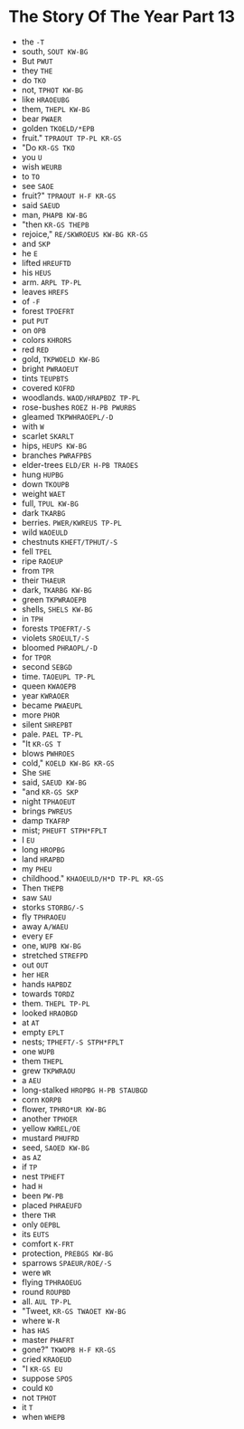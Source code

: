 # The Story Of The Year Part 13

* the `-T`
* south, `SOUT KW-BG`
* But `PWUT`
* they `THE`
* do `TKO`
* not, `TPHOT KW-BG`
* like `HRAOEUBG`
* them, `THEPL KW-BG`
* bear `PWAER`
* golden `TKOELD/*EPB`
* fruit." `TPRAOUT TP-PL KR-GS`
* "Do `KR-GS TKO`
* you `U`
* wish `WEURB`
* to `TO`
* see `SAOE`
* fruit?" `TPRAOUT H-F KR-GS`
* said `SAEUD`
* man, `PHAPB KW-BG`
* "then `KR-GS THEPB`
* rejoice," `RE/SKWROEUS KW-BG KR-GS`
* and `SKP`
* he `E`
* lifted `HREUFTD`
* his `HEUS`
* arm. `ARPL TP-PL`
* leaves `HREFS`
* of `-F`
* forest `TPOEFRT`
* put `PUT`
* on `OPB`
* colors `KHRORS`
* red `RED`
* gold, `TKPWOELD KW-BG`
* bright `PWRAOEUT`
* tints `TEUPBTS`
* covered `KOFRD`
* woodlands. `WAOD/HRAPBDZ TP-PL`
* rose-bushes `ROEZ H-PB PWURBS`
* gleamed `TKPWHRAOEPL/-D`
* with `W`
* scarlet `SKARLT`
* hips, `HEUPS KW-BG`
* branches `PWRAFPBS`
* elder-trees `ELD/ER H-PB TRAOES`
* hung `HUPBG`
* down `TKOUPB`
* weight `WAET`
* full, `TPUL KW-BG`
* dark `TKARBG`
* berries. `PWER/KWREUS TP-PL`
* wild `WAOEULD`
* chestnuts `KHEFT/TPHUT/-S`
* fell `TPEL`
* ripe `RAOEUP`
* from `TPR`
* their `THAEUR`
* dark, `TKARBG KW-BG`
* green `TKPWRAOEPB`
* shells, `SHELS KW-BG`
* in `TPH`
* forests `TPOEFRT/-S`
* violets `SROEULT/-S`
* bloomed `PHRAOPL/-D`
* for `TPOR`
* second `SEBGD`
* time. `TAOEUPL TP-PL`
* queen `KWAOEPB`
* year `KWRAOER`
* became `PWAEUPL`
* more `PHOR`
* silent `SHREPBT`
* pale. `PAEL TP-PL`
* "It `KR-GS T`
* blows `PWHROES`
* cold," `KOELD KW-BG KR-GS`
* She `SHE`
* said, `SAEUD KW-BG`
* "and `KR-GS SKP`
* night `TPHAOEUT`
* brings `PWREUS`
* damp `TKAFRP`
* mist; `PHEUFT STPH*FPLT`
* I `EU`
* long `HROPBG`
* land `HRAPBD`
* my `PHEU`
* childhood." `KHAOEULD/H*D TP-PL KR-GS`
* Then `THEPB`
* saw `SAU`
* storks `STORBG/-S`
* fly `TPHRAOEU`
* away `A/WAEU`
* every `EF`
* one, `WUPB KW-BG`
* stretched `STREFPD`
* out `OUT`
* her `HER`
* hands `HAPBDZ`
* towards `TORDZ`
* them. `THEPL TP-PL`
* looked `HRAOBGD`
* at `AT`
* empty `EPLT`
* nests; `TPHEFT/-S STPH*FPLT`
* one `WUPB`
* them `THEPL`
* grew `TKPWRAOU`
* a `AEU`
* long-stalked `HROPBG H-PB STAUBGD`
* corn `KORPB`
* flower, `TPHRO*UR KW-BG`
* another `TPHOER`
* yellow `KWREL/OE`
* mustard `PHUFRD`
* seed, `SAOED KW-BG`
* as `AZ`
* if `TP`
* nest `TPHEFT`
* had `H`
* been `PW-PB`
* placed `PHRAEUFD`
* there `THR`
* only `OEPBL`
* its `EUTS`
* comfort `K-FRT`
* protection, `PREBGS KW-BG`
* sparrows `SPAEUR/ROE/-S`
* were `WR`
* flying `TPHRAOEUG`
* round `ROUPBD`
* all. `AUL TP-PL`
* "Tweet, `KR-GS TWAOET KW-BG`
* where `W-R`
* has `HAS`
* master `PHAFRT`
* gone?" `TKWOPB H-F KR-GS`
* cried `KRAOEUD`
* "I `KR-GS EU`
* suppose `SPOS`
* could `KO`
* not `TPHOT`
* it `T`
* when `WHEPB`

